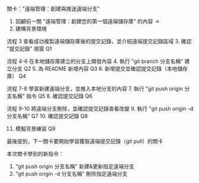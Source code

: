 關卡："遠端管理：創建與推送遠端分支"

1. 回顧前一關 "遠端管理：創建您的第一個遠端儲存庫" 的內容 ->
2. 建構背景環境

流程 3 查看成功複製遠端儲存庫後的提交記錄，並介紹遠端提交記錄區域
3. 確認 "提交記錄" 視窗     Q1
   
流程 4-6 在本地儲存庫建立的分支上開發內容
4. 執行 "git branch 分支名稱" 建立分支   Q2
5. 為 README 新增內容                   Q3
6. 新增提交並確認提交記錄（本地儲存庫）   Q4

流程 7-8 學習新建遠端分支，並推入本地分支的內容
7.   執行 "git push origin 分支名稱" 指令   Q5
8.   確認提交記錄                          Q6
   
流程 9-10 將遠端分支刪除，並確認提交記錄查看改變
9.   執行 "git push origin -d 分支名稱"    Q7
10.  確認提交記錄                          Q8
   
11.  模擬背景練習   Q9

最後提到，下一關卡要開始學習獲取遠端提交記錄（git pull）的關卡

本次關卡學到的新指令：
1. "git push origin 分支名稱" 新建&更新指定遠端分支
2. "git push origin -d 分支名稱" 刪除指定遠端分支